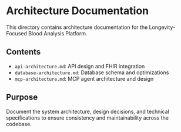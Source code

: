 # Architecture Documentation

This directory contains architecture documentation for the Longevity-Focused Blood Analysis Platform.

## Contents

- `api-architecture.md`: API design and FHIR integration
- `database-architecture.md`: Database schema and optimizations
- `mcp-architecture.md`: MCP agent architecture and design

## Purpose

Document the system architecture, design decisions, and technical specifications to ensure consistency and maintainability across the codebase.
